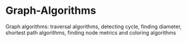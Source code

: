 # Graph-Algorithms
Graph algorithms: traversal algorithms, detecting cycle, finding diameter, shortest path algorithms, finding node metrics and coloring algorithms
